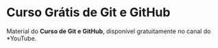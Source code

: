# Curso Grátis de Git e GitHub
Material do **Curso de Git e GitHub**, disponível gratuitamente no canal do *YouTube.
